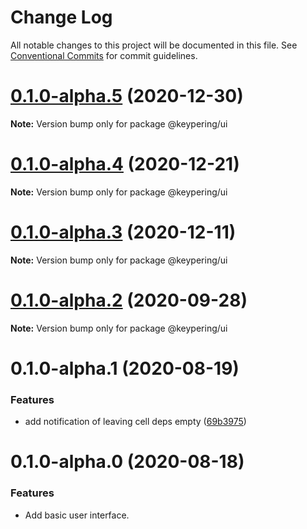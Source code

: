 # Change Log

All notable changes to this project will be documented in this file.
See [Conventional Commits](https://conventionalcommits.org) for commit guidelines.

# [0.1.0-alpha.5](https://github.com/zmcNotafraid/keypering/compare/v0.1.0-alpha.4...v0.1.0-alpha.5) (2020-12-30)

**Note:** Version bump only for package @keypering/ui





# [0.1.0-alpha.4](https://github.com/zmcNotafraid/keypering/compare/v0.1.0-alpha.2...v0.1.0-alpha.4) (2020-12-21)

**Note:** Version bump only for package @keypering/ui





# [0.1.0-alpha.3](https://github.com/nervosnetwork/keypering/compare/v0.1.0-alpha.2...v0.1.0-alpha.3) (2020-12-11)

**Note:** Version bump only for package @keypering/ui





# [0.1.0-alpha.2](https://github.com/nervosnetwork/keypering/compare/v0.1.0-alpha.1...v0.1.0-alpha.2) (2020-09-28)

**Note:** Version bump only for package @keypering/ui





# 0.1.0-alpha.1 (2020-08-19)


### Features

* add notification of leaving cell deps empty ([69b3975](https://github.com/nervosnetwork/keypering/commit/69b3975df1a00a1cbdffca871d57717c2df3ab9c))





# 0.1.0-alpha.0 (2020-08-18)


### Features

* Add basic user interface.
